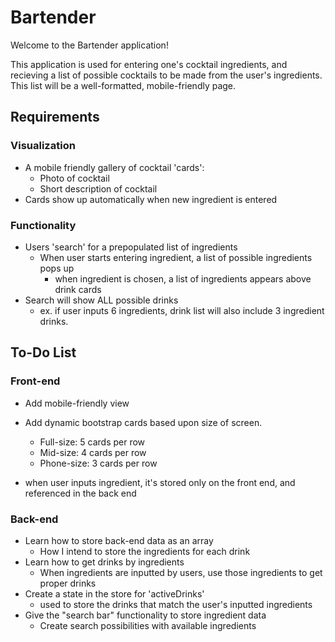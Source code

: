 # Bartender

Welcome to the Bartender application!

This application is used for entering one's cocktail ingredients, and recieving a list of possible cocktails to be made from the user's ingredients. 
This list will be a well-formatted, mobile-friendly page.

## Requirements

### Visualization

- A mobile friendly gallery of cocktail 'cards':
  - Photo of cocktail
  - Short description of cocktail
- Cards show up automatically when new ingredient is entered

### Functionality
- Users 'search' for a prepopulated list of ingredients
  - When user starts entering ingredient, a list of possible ingredients pops up
    - when ingredient is chosen, a list of ingredients appears above drink cards
- Search will show ALL possible drinks
  - ex. if user inputs 6 ingredients, drink list will also include 3 ingredient drinks.

## To-Do List

### Front-end
- Add mobile-friendly view
- Add dynamic bootstrap cards based upon size of screen.
  - Full-size: 5 cards per row
  - Mid-size: 4 cards per row
  - Phone-size: 3 cards per row

- when user inputs ingredient, it's stored only on the front end, and referenced in the back end

### Back-end
- Learn how to store back-end data as an array
  - How I intend to store the ingredients for each drink
- Learn how to get drinks by ingredients
  - When ingredients are inputted by users, use those ingredients to get proper drinks
- Create a state in the store for 'activeDrinks'
  - used to store the drinks that match the user's inputted ingredients
- Give the "search bar" functionality to store ingredient data
  - Create search possibilities with available ingredients